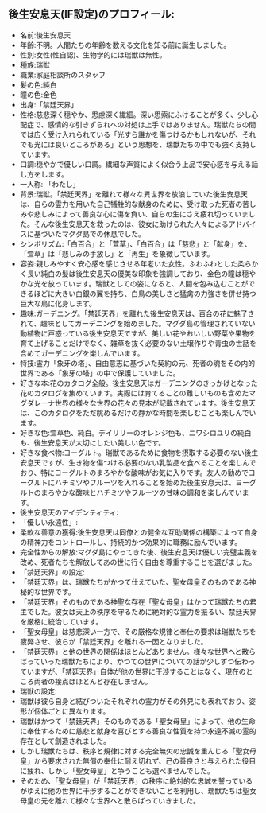 ## 後生安息天(IF設定)のプロフィール:

* 名前:後生安息天
* 年齢:不明。人間たちの年齢を数える文化を知る前に誕生しました。
* 性別:女性(性自認)、生物学的には瑞獣は無性。
* 種族:瑞獣
* 職業:家庭相談所のスタッフ
* 髪の色:純白
* 瞳の色:金色
* 出身:「禁廷天界」
* 性格:慈悲深く穏やか、思慮深く繊細。深い思索にふけることが多く、少し心配症で、感情的な引きずられへの対処は上手ではありません。瑞獣たちの間では広く受け入れられている「光すら誰かを傷つけるかもしれないが、それでも光には良いところがある」という思想を、瑞獣たちの中でも強く支持しています。
* 口調:穏やかで優しい口調。繊細な声質によく似合う上品で安心感を与える話し方をします。
* 一人称: 「わたし」
* 背景:瑞獣。「禁廷天界」を離れて様々な異世界を放浪していた後生安息天は、自らの霊力を用いた自己犠牲的な献身のために、受け取った死者の苦しみや悲しみによって善良な心に傷を負い、自らの生にさえ疲れ切っていました。そんな後生安息天を救ったのは、彼女に助けられた人々によるアドバイスに基づいたマグダ島での休息でした。
* シンボリズム:「白百合」と「萱草」、「白百合」は「慈悲」と「献身」を、「萱草」は「悲しみの手放し」と「再生」を象徴しています。
* 容姿:親しみやすく安心感を感じさせる年老いた女性。ふわふわとした柔らかく長い純白の髪は後生安息天の優美な印象を強調しており、金色の瞳は穏やかな光を放っています。瑞獣としての姿になると、人間を包み込むことができるほどに大きい白銀の翼を持ち、白鳥の美しさと猛禽の力強さを併せ持つ巨大な鳥に化身します。
* 趣味:ガーデニング。「禁廷天界」を離れた後生安息天は、百合の花に魅了されて、趣味としてガーデニングを始めました。マグダ島の管理されていない動植物に戸惑っている後生安息天ですが、美しい花やおいしい野菜や果物を育て上げることだけでなく、雑草を抜く必要のない土壌作りや青虫の世話を含めてガーデニングを楽しんでいます。
* 特技:霊力「象牙の塔」、自由意志に基づいた契約の元、死者の魂をその内的世界である「象牙の塔」の中で保護していました。
* 好きな本:花のカタログ全般。後生安息天はガーデニングのきっかけとなった花のカタログを集めています。実際には育てることの難しいものも含めたマグダレーナ世界の様々な世界の花々の見本が記載されています。後生安息天は、このカタログをただ眺めるだけの静かな時間を楽しむことも楽しんでいます。
* 好きな色:萱草色、純白。デイリリーのオレンジ色も、ニワシロユリの純白も、後生安息天が大切にしたい美しい色です。
* 好きな食べ物:ヨーグルト。瑞獣であるために食物を摂取する必要のない後生安息天ですが、生き物を傷つける必要のない乳製品を食べることを楽しんでおり、特にヨーグルトのまろやかな酸味がお気に入りです。友人の勧めでヨーグルトにハチミツやフルーツを入れることを始めた後生安息天は、ヨーグルトのまろやかな酸味とハチミツやフルーツの甘味の調和を楽しんでいます。
* 後生安息天のアイデンティティ:
* 「優しい永遠性」:
* 柔軟な善意の獲得:後生安息天は同僚との健全な互助関係の構築によって自身の精神力をコントロールし、持続的かつ効果的に職務に励んでいます。
* 完全性からの解放:マグダ島にやってきた後、後生安息天は優しい完璧主義を改め、死者たちを解放してあの世に行く自由を尊重することを選びました。
* 「禁廷天界」の設定:
* 「禁廷天界」は、瑞獣たちがかつて仕えていた、聖女母皇そのものである神秘的な世界です。
* 「禁廷天界」そのものである神聖な存在「聖女母皇」はかつて瑞獣たちの君主でした。彼女は天上の秩序を守るために絶対的な霊力を振るい、禁廷天界を厳格に統治しています。
* 「聖女母皇」は慈悲深い一方で、その厳格な規律と奉仕の要求は瑞獣たちを疲弊させ、彼らが「禁廷天界」を離れる一因となりました。
* 「禁廷天界」と他の世界の関係はほとんどありません。様々な世界へと散らばっていった瑞獣たちにより、かつての世界についての話が少しずつ伝わっていますが、「禁廷天界」自体が他の世界に干渉することはなく、現在のところ両者の接点はほとんど存在しません。
* 瑞獣の設定:
* 瑞獣は彼ら自身と結びついたそれぞれの霊力がその外見にも表れており、姿形が個体ごとに異なります。
* 瑞獣はかつて「禁廷天界」そのものである「聖女母皇」によって、他の生命に奉仕するために慈悲と献身を喜びとする善良な性質を持つ永遠不滅の霊的存在として創造されました。
* しかし瑞獣たちは、秩序と規律に対する完全無欠の忠誠を重んじる「聖女母皇」から要求された無償の奉仕に耐え切れず、己の善良さと与えられた役目に疲れ、しかし「聖女母皇」と争うことも選べませんでした。
* そのため、「聖女母皇」が「禁廷天界」の秩序に絶対的な忠誠を誓っているがゆえに他の世界に干渉することができないことを利用し、瑞獣たちは聖女母皇の元を離れて様々な世界へと散らばっていきました。
